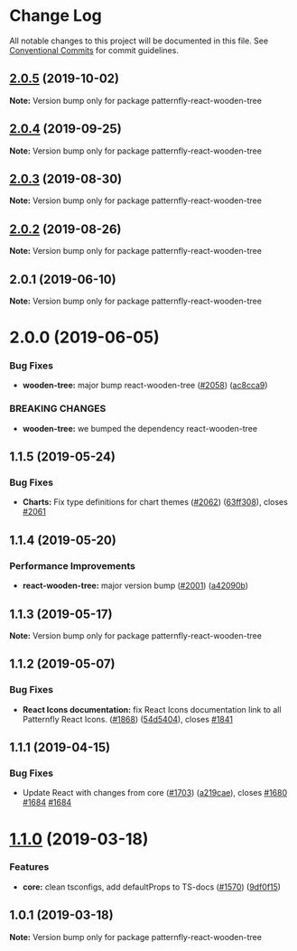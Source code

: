 # Change Log

All notable changes to this project will be documented in this file.
See [Conventional Commits](https://conventionalcommits.org) for commit guidelines.

## [2.0.5](https://github.com/patternfly/patternfly-react/compare/patternfly-react-wooden-tree@2.0.4...patternfly-react-wooden-tree@2.0.5) (2019-10-02)

**Note:** Version bump only for package patternfly-react-wooden-tree

## [2.0.4](https://github.com/patternfly/patternfly-react/compare/patternfly-react-wooden-tree@2.0.3...patternfly-react-wooden-tree@2.0.4) (2019-09-25)

**Note:** Version bump only for package patternfly-react-wooden-tree

## [2.0.3](https://github.com/patternfly/patternfly-react/compare/patternfly-react-wooden-tree@2.0.2...patternfly-react-wooden-tree@2.0.3) (2019-08-30)

**Note:** Version bump only for package patternfly-react-wooden-tree

## [2.0.2](https://github.com/patternfly/patternfly-react/compare/patternfly-react-wooden-tree@2.0.1...patternfly-react-wooden-tree@2.0.2) (2019-08-26)

**Note:** Version bump only for package patternfly-react-wooden-tree

## 2.0.1 (2019-06-10)

**Note:** Version bump only for package patternfly-react-wooden-tree

# 2.0.0 (2019-06-05)

### Bug Fixes

- **wooden-tree:** major bump react-wooden-tree ([#2058](https://github.com/patternfly/patternfly-react/issues/2058)) ([ac8cca9](https://github.com/patternfly/patternfly-react/commit/ac8cca9))

### BREAKING CHANGES

- **wooden-tree:** we bumped the dependency react-wooden-tree

## 1.1.5 (2019-05-24)

### Bug Fixes

- **Charts:** Fix type definitions for chart themes ([#2062](https://github.com/patternfly/patternfly-react/issues/2062)) ([63ff308](https://github.com/patternfly/patternfly-react/commit/63ff308)), closes [#2061](https://github.com/patternfly/patternfly-react/issues/2061)

## 1.1.4 (2019-05-20)

### Performance Improvements

- **react-wooden-tree:** major version bump ([#2001](https://github.com/patternfly/patternfly-react/issues/2001)) ([a42090b](https://github.com/patternfly/patternfly-react/commit/a42090b))

## 1.1.3 (2019-05-17)

**Note:** Version bump only for package patternfly-react-wooden-tree

## 1.1.2 (2019-05-07)

### Bug Fixes

- **React Icons documentation:** fix React Icons documentation link to all Patternfly React Icons. ([#1868](https://github.com/patternfly/patternfly-react/issues/1868)) ([54d5404](https://github.com/patternfly/patternfly-react/commit/54d5404)), closes [#1841](https://github.com/patternfly/patternfly-react/issues/1841)

## 1.1.1 (2019-04-15)

### Bug Fixes

- Update React with changes from core ([#1703](https://github.com/patternfly/patternfly-react/issues/1703)) ([a219cae](https://github.com/patternfly/patternfly-react/commit/a219cae)), closes [#1680](https://github.com/patternfly/patternfly-react/issues/1680) [#1684](https://github.com/patternfly/patternfly-react/issues/1684) [#1684](https://github.com/patternfly/patternfly-react/issues/1684)

# [1.1.0](https://github.com/patternfly/patternfly-react/compare/patternfly-react-wooden-tree@1.0.1...patternfly-react-wooden-tree@1.1.0) (2019-03-18)

### Features

- **core:** clean tsconfigs, add defaultProps to TS-docs ([#1570](https://github.com/patternfly/patternfly-react/issues/1570)) ([9df0f15](https://github.com/patternfly/patternfly-react/commit/9df0f15))

## 1.0.1 (2019-03-18)

**Note:** Version bump only for package patternfly-react-wooden-tree
